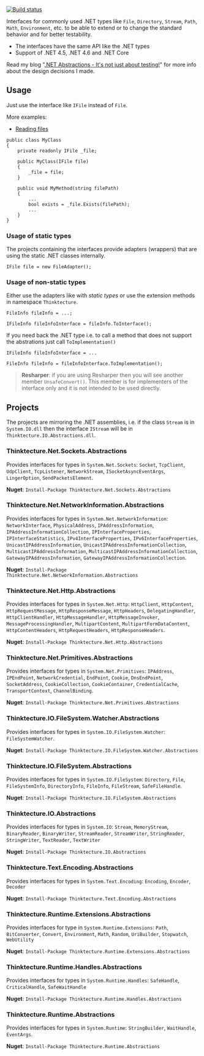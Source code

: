[![Build status](https://ci.appveyor.com/api/projects/status/m0lc5f37vwj0lpli/branch/release/1.x.x?svg=true&passingText=release/1.x.x%20-%20OK)](https://ci.appveyor.com/project/PawelGerr/thinktecture-abstractions/branch/release/1.x.x)

Interfaces for commonly used .NET types like `File`, `Directory`, `Stream`, `Path`, `Math`, `Environment`, etc. to be able to extend or to change the standard behavior and for better testability.

* The interfaces have the same API like the .NET types
* Support of .NET 4.5, .NET 4.6 and .NET Core

Read my blog "[.NET Abstractions - It's not just about testing!](http://weblogs.thinktecture.com/pawel/2016/11/net-abstractions-its-not-just-about-testing.html)" for more info about the design decisions I made.

## Usage
Just use the interface like `IFile` instead of `File`.

More examples:

* [Reading files](doc/ReadingFiles.md) 

```
public class MyClass
{
	private readonly IFile _file;
	
	public MyClass(IFile file)
	{
		_file = file;
	}

	public void MyMethod(string filePath)
	{
		...
		bool exists = _file.Exists(filePath);
		...
	}
}
```

### Usage of static types

The projects containing the interfaces provide adapters (wrappers) that are using the static .NET classes internally.

```
IFile file = new FileAdapter();
```

### Usage of non-static types
Either use the adapters like with *static types* or use the extension methods in namespace `Thinktecture`.

```
FileInfo fileInfo = ...;

IFileInfo fileInfoInterface = fileInfo.ToInterface();
```

If you need back the .NET type i.e. to call a method that does not support the abstrations just call `ToImplementation()`

```
IFileInfo fileInfoInterface = ...

FileInfo fileInfo = fileInfoInterface.ToImplementation();
```

> **Resharper**: if you are using Resharper then you will see another member `UnsafeConvert()`. This member is for implementers of the interface only and it is not intended to be used directly.

## Projects
The projects are mirroring the .NET assemblies, i.e. if the class `Stream` is in `System.IO.dll` then the interface `IStream` will be in `Thinktecture.IO.Abstractions.dll`.

### Thinktecture.Net.Sockets.Abstractions
Provides interfaces for types in `System.Net.Sockets`: `Socket`, `TcpClient`, `UdpClient`, `TcpListener`, `NetworkStream`, `ISocketAsyncEventArgs`, `LingerOption`, `SendPacketsElement`.

**Nuget**: `Install-Package Thinktecture.Net.Sockets.Abstractions`

### Thinktecture.Net.NetworkInformation.Abstractions
Provides interfaces for types in `System.Net.NetworkInformation`: `NetworkInterface`, `PhysicalAddress`, `IPAddressInformation`, `IPAddressInformationCollection`, `IPInterfaceProperties`, `IPInterfaceStatistics`, `IPv4InterfaceProperties`, `IPv6InterfaceProperties`, `UnicastIPAddressInformation`, `UnicastIPAddressInformationCollection`, `MulticastIPAddressInformation`, `MulticastIPAddressInformationCollection`, `GatewayIPAddressInformation`, `GatewayIPAddressInformationCollection`.

**Nuget**: `Install-Package Thinktecture.Net.NetworkInformation.Abstractions`

### Thinktecture.Net.Http.Abstractions
Provides interfaces for types in `System.Net.Http`: `HttpClient`, `HttpContent`, `HttpRequestMessage`, `HttpResponseMessage`, `HttpHeaders`, `DelegatingHandler`, `HttpClientHandler`, `HttpMessageHandler`, `HttpMessageInvoker`, `MessageProcessingHandler`, `MultipartContent`, `MultipartFormDataContent`, `HttpContentHeaders`, `HttpRequestHeaders`, `HttpResponseHeaders`.

**Nuget**: `Install-Package Thinktecture.Net.Http.Abstractions`

### Thinktecture.Net.Primitives.Abstractions
Provides interfaces for types in `System.Net.Primitives`: `IPAddress`, `IPEndPoint`, `NetworkCredential`, `EndPoint`, `Cookie`, `DnsEndPoint`, `SocketAddress`, `CookieCollection`, `CookieContainer`, `CredentialCache`, `TransportContext`, `ChannelBinding`.

**Nuget**: `Install-Package Thinktecture.Net.Primitives.Abstractions`

### Thinktecture.IO.FileSystem.Watcher.Abstractions
Provides interfaces for types in `System.IO.FileSystem.Watcher`: `FileSystemWatcher`.

**Nuget**: `Install-Package Thinktecture.IO.FileSystem.Watcher.Abstractions`

### Thinktecture.IO.FileSystem.Abstractions
Provides interfaces for types in `System.IO.FileSystem`: `Directory`, `File`, `FileSystemInfo`, `DirectoryInfo`, `FileInfo`, `FileStream`, `SafeFileHandle`.

**Nuget**: `Install-Package Thinktecture.IO.FileSystem.Abstractions`

### Thinktecture.IO.Abstractions
Provides interfaces for types in `System.IO`: `Stream`, `MemoryStream`, `BinaryReader`, `BinaryWriter`, `StreamReader`, `StreamWriter`, `StringReader`, `StringWriter`, `TextReader`, `TextWriter`

**Nuget**: `Install-Package Thinktecture.IO.Abstractions`

### Thinktecture.Text.Encoding.Abstractions
Provides interfaces for types in `System.Text.Encoding`: `Encoding`, `Encoder`, `Decoder`

**Nuget**: `Install-Package Thinktecture.Text.Encoding.Abstractions`

### Thinktecture.Runtime.Extensions.Abstractions
Provides interfaces for type in `System.Runtime.Extensions`: `Path`, `BitConverter`, `Convert`, `Environment`, `Math`, `Random`, `UriBuilder`, `Stopwatch`, `WebUtility`

**Nuget**: `Install-Package Thinktecture.Runtime.Extensions.Abstractions`

### Thinktecture.Runtime.Handles.Abstractions
Provides interfaces for types in `System.Runtime.Handles`: `SafeHandle`, `CriticalHandle`, `SafeWaitHandle`

**Nuget**: `Install-Package Thinktecture.Runtime.Handles.Abstractions`

### Thinktecture.Runtime.Abstractions
Provides interfaces for types in `System.Runtime`: `StringBuilder`, `WaitHandle`, `EventArgs`.

**Nuget**: `Install-Package Thinktecture.Runtime.Abstractions`
